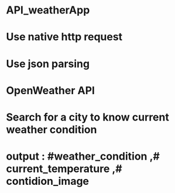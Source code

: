 # API_weatherApp
# Use native http request
# Use json parsing
# OpenWeather API
# Search for a city to know current weather condition
# output : #weather_condition ,# current_temperature ,# contidion_image 
           
